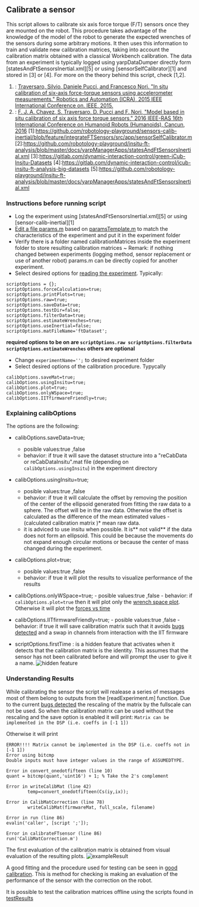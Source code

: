 ## Calibrate a sensor

This script allows to calibrate six axis force torque (F/T) sensors once they are mounted on the robot. This procedure
takes advantage of the knowledge of the model of the robot to generate the expected wrenches of the sensors during
some arbitrary motions. It then uses this information to train and validate new calibration matrices, taking into account
the calibration matrix obtained with a classical Workbench calibration. The data from an experiment is typically logged using yarpDataDumper directly form [statesAndFtSensorsInertial.xml][5] or
using [sensorSelfCalibrator][1] and stored in [3] or [4].
For more on the theory behind this script, check [1,2].

1. : [Traversaro, Silvio, Daniele Pucci, and Francesco Nori.
      "In situ calibration of six-axis force-torque sensors using accelerometer measurements."
      Robotics and Automation (ICRA), 2015 IEEE International Conference on. IEEE, 2015.](http://ieeexplore.ieee.org/document/7139477/)
2. : [F. J. A. Chavez, S. Traversaro, D. Pucci and F. Nori, 
      "Model based in situ calibration of six axis force torque sensors," 
      2016 IEEE-RAS 16th International Conference on Humanoid Robots (Humanoids), Cancun, 2016](http://ieeexplore.ieee.org/document/7803310/)
[1]:https://github.com/robotology-playground/sensors-calib-inertial/blob/feature/integrateFTSensors/src/app/sensorSelfCalibrator.m
[2]:https://github.com/robotology-playground/insitu-ft-analysis/blob/master/docs/yarpManagerApps/statesAndFtSensorsInertial.xml
[3]:https://gitlab.com/dynamic-interaction-control/green-iCub-Insitu-Datasets
[4]:https://gitlab.com/dynamic-interaction-control/icub-insitu-ft-analysis-big-datasets 
[5]:https://github.com/robotology-playground/insitu-ft-analysis/blob/master/docs/yarpManagerApps/statesAndFtSensorsInertial.xml

### Instructions before running script
- Log the experiment using [statesAndFtSensorsInertial.xml][5] or
using [sensor-calib-inertial][1]
- [Edit a file params.m](https://github.com/robotology-playground/insitu-ft-analysis/blob/master/docs/howToFiles/prepareData.md) based on [paramsTemplate.m](https://github.com/robotology-playground/insitu-ft-analysis/blob/master/paramsTemplate.m) to match the 
characteristics of the experiment and put it in the experiment folder
- Verify there is a folder named calibrationMatrices inside the experiment 
folder to store resulting calibration matrices
   ~ Remark: if nothing changed between experiments (logging method, sensor replacement or use of another robot) params.m can be
   directly copied for another experiment.
- Select desired options for [reading the experiment](https://github.com/robotology-playground/insitu-ft-analysis/blob/master/docs/howToFiles/readAnExperiment.md). Typically:
```
scriptOptions = {};
scriptOptions.forceCalculation=true;
scriptOptions.printPlots=true;
scriptOptions.raw=true;
scriptOptions.saveData=true;
scriptOptions.testDir=false;
scriptOptions.filterData=true;
scriptOptions.estimateWrenches=true;
scriptOptions.useInertial=false;
scriptOptions.matFileName='ftDataset';
```
  
**required options to be on are `scriptOptions.raw scriptOptions.filterData scriptOptions.estimateWrenches` others are optional**

- Change `experimentName='';` to desired experiment folder
- Select desired options of the calibration procedure. Typycally
```
calibOptions.saveMat=true;
calibOptions.usingInsitu=true;
calibOptions.plot=true;
calibOptions.onlyWSpace=true;
calibOptions.IITfirmwareFriendly=true; 
```
### Explaining calibOptions
The options are the following:
 -  calibOptions.saveData=true;
       - posible values:true ,false
       - behavior: if true it will save the dataset structure into a  "reCabData or reCabDataInsitu".mat file (depending on `calibOptions.usingInsitu`)  in the experiment directory 
 -  calibOptions.usingInsitu=true;
       - posible values:true ,false
       - behavior: if true it will calculate the offset by removing the position of the center of the ellipsoid generated from fitting the raw data to a sphere. The offset will be in the raw data. Otherwise the offset is calculated as the difference of the mean estimated values - (calculated calibration matrix )* mean raw data.
       - it is adviced to use insitu when possible. It is** not valid** if the data does not form an ellipsoid. This could be because the movements do not expand enough circular motions or because the center of mass changed during the experiment.
 -  calibOptions.plot=true;
       - posible values:true ,false
       - behavior: if true it will plot the results to visualize performance of the results
-  calibOptions.onlyWSpace=true;
       - posible values:true ,false
       - behavior: if `calibOptions.plot=true` then it will plot only the [wrench space plot](https://github.com/robotology-playground/insitu-ft-analysis/blob/master/utils/wrenchSpacePlots.m). Otherwise it will plot the [forces vs time](https://github.com/robotology-playground/insitu-ft-analysis/blob/master/utils/FTplots.m)
-  calibOptions.IITfirmwareFriendly=true;
       - posible values:true ,false
       - behavior: if true it will save calibration matrix such that it avoids [bugs detected](https://github.com/loc2/component_ft-sensors/issues/1#issuecomment-349793471) and a swap in channels from interaction with the IIT firmware
       
- scriptOptions.firstTime : is a hidden feature that activates when it detects that the calibration matrix is the identity. This assumes that the sensor has not been calibrated before and will prompt the user to give it a name.
![hidden feature](https://user-images.githubusercontent.com/11043189/33843192-f9f32c04-de9c-11e7-9007-9ad5083fd389.png)
      
       
### Understanding Results
While calibrating the sensor the script will realease a series of messages most of them belong to outputs from the [readExperiment.m] function.
Due to the current [bugs detected](https://github.com/loc2/component_ft-sensors/issues/1#issuecomment-349793471) the rescaling of the matrix by the fullscale can not be used. So when the calibration matrix can be used without the rescaling and the save option is enabled it will print:
`Matrix can be implemented in the DSP (i.e. coeffs in [-1 1])`

Otherwise it will print
```
ERROR!!!! Matrix cannot be implemented in the DSP (i.e. coeffs not in [-1 1])
Error using bitcmp
Double inputs must have integer values in the range of ASSUMEDTYPE.

Error in convert_onedotfifteen (line 10)
quant = bitcmp(quant,'uint16') + 1; % Take the 2's complement

Error in writeCalibMat (line 42)
        temp=convert_onedotfifteen(Cs(iy,ix));

Error in CalibMatCorrection (line 78)
        writeCalibMat(firmwareMat, full_scale, filename)

Error in run (line 86)
evalin('caller', [script ';']);

Error in calibrateFTsensor (line 86)
run('CalibMatCorrection.m')
```
The first evaluation of the calibration matrix is obtained from visual evaluation of the resulting plots.
![exampleResult](https://user-images.githubusercontent.com/11043189/33845375-915ba00c-dea3-11e7-8d5f-1d59d2353976.png)

A good fitting and the procedure used for testing can be seen in [good calibration](https://github.com/loc2/component_ft-sensors/issues/1#issuecomment-349434170). This is method for checking is making an evaluation of the performance of the sensor with the correction on the robot.

It is possible to test the calibration matrices offline using the scripts found in [testResults](https://github.com/robotology-playground/insitu-ft-analysis/tree/master/testResults)



